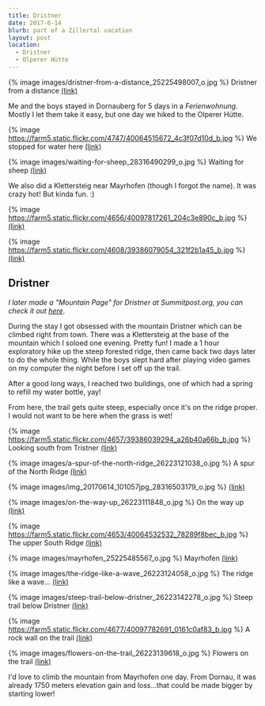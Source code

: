 ```yaml
---
title: Dristner
date: 2017-6-14
blurb: part of a Zillertal vacation
layout: post
location: 
  - Dristner
  - Olperer Hütte
---
```


{% image images/dristner-from-a-distance_25225498007_o.jpg %}
Dristner from a distance
<a href='https://www.flickr.com/photos/55338612@N00/25225498007'>(link)</a>

Me and the boys stayed in Dornauberg for 5 days in a _Ferienwohnung_.
Mostly I let them take it easy, but one day we hiked to the Olperer Hütte.

{% image https://farm5.static.flickr.com/4747/40064515672_4c3f07d10d_b.jpg %}
We stopped for water here
<a href='https://www.flickr.com/photos/55338612@N00/40064515672'>(link)</a>



{% image images/waiting-for-sheep_28316490299_o.jpg %}
Waiting for sheep
<a href='https://www.flickr.com/photos/55338612@N00/28316490299'>(link)</a>


We also did a Klettersteig near Mayrhofen (though I forgot the name). It was
crazy hot! But kinda fun. :)

{% image https://farm5.static.flickr.com/4656/40097817261_204c3e890c_b.jpg %}
<a href='https://www.flickr.com/photos/55338612@N00/40097817261'>(link)</a>



{% image https://farm5.static.flickr.com/4608/39386079054_321f2b1a45_b.jpg %}
<a href='https://www.flickr.com/photos/55338612@N00/39386079054'>(link)</a>

## Dristner

_I later made a "Mountain Page" for Dristner at Summitpost.org, you can
check it out [here](https://www.summitpost.org/dristner/1001336)_.

During the stay I got obsessed with the mountain Dristner which can be
climbed right from town. There was a Klettersteig at the base of the mountain which
I soloed one evening. Pretty fun! I made a 1 hour exploratory hike up the steep
forested ridge, then came back two days later to do the whole thing.
While the boys slept hard after playing video games on my computer the night before
I set off up the trail.

After a good long ways, I reached two buildings, one of which had a spring to refill
my water bottle, yay!

From here, the trail gets quite steep, especially once it's on the ridge proper.
I would not want to be here when the grass is wet!

{% image https://farm5.static.flickr.com/4657/39386039294_a26b40a66b_b.jpg %}
Looking south from Tristner
<a href='https://www.flickr.com/photos/55338612@N00/39386039294'>(link)</a>


{% image images/a-spur-of-the-north-ridge_26223121038_o.jpg %}
A spur of the North Ridge
<a href='https://www.flickr.com/photos/55338612@N00/26223121038'>(link)</a>


{% image images/img_20170614_101057jpg_28316503179_o.jpg %}
<a href='https://www.flickr.com/photos/55338612@N00/28316503179'>(link)</a>



{% image images/on-the-way-up_26223111848_o.jpg %}
On the way up
<a href='https://www.flickr.com/photos/55338612@N00/26223111848'>(link)</a>



{% image https://farm5.static.flickr.com/4653/40064532532_78289f8bec_b.jpg %}
The upper South Ridge
<a href='https://www.flickr.com/photos/55338612@N00/40064532532'>(link)</a>



{% image images/mayrhofen_25225485567_o.jpg %}
Mayrhofen
<a href='https://www.flickr.com/photos/55338612@N00/25225485567'>(link)</a>



{% image images/the-ridge-like-a-wave_26223124058_o.jpg %}
The ridge like a wave...
<a href='https://www.flickr.com/photos/55338612@N00/26223124058'>(link)</a>



{% image images/steep-trail-below-dristner_26223142278_o.jpg %}
Steep trail below Dristner
<a href='https://www.flickr.com/photos/55338612@N00/26223142278'>(link)</a>



{% image https://farm5.static.flickr.com/4677/40097782691_0161c0af83_b.jpg %}
A rock wall on the trail
<a href='https://www.flickr.com/photos/55338612@N00/40097782691'>(link)</a>



{% image images/flowers-on-the-trail_26223139618_o.jpg %}
Flowers on the trail
<a href='https://www.flickr.com/photos/55338612@N00/26223139618'>(link)</a>

I'd love to climb the mountain from Mayrhofen one day. From Dornau, it was already
1750 meters elevation gain and loss...that could be made bigger by starting lower!





